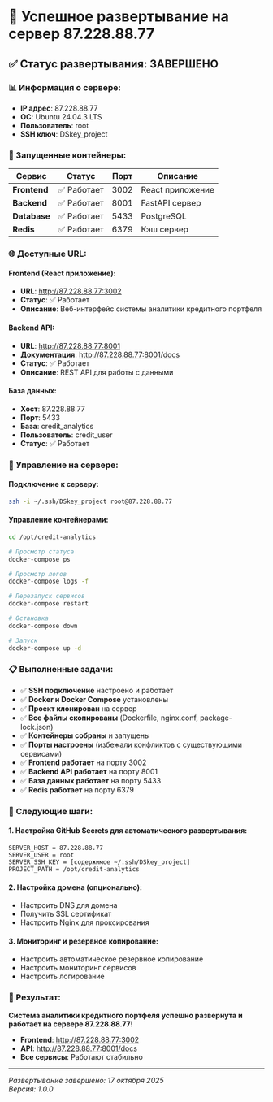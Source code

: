 # 🎉 Успешное развертывание на сервер 87.228.88.77

## ✅ Статус развертывания: ЗАВЕРШЕНО

### 📊 Информация о сервере:
- **IP адрес**: 87.228.88.77
- **ОС**: Ubuntu 24.04.3 LTS
- **Пользователь**: root
- **SSH ключ**: DSkey_project

### 🐳 Запущенные контейнеры:

| Сервис | Статус | Порт | Описание |
|--------|--------|------|----------|
| **Frontend** | ✅ Работает | 3002 | React приложение |
| **Backend** | ✅ Работает | 8001 | FastAPI сервер |
| **Database** | ✅ Работает | 5433 | PostgreSQL |
| **Redis** | ✅ Работает | 6379 | Кэш сервер |

### 🌐 Доступные URL:

#### Frontend (React приложение):
- **URL**: http://87.228.88.77:3002
- **Статус**: ✅ Работает
- **Описание**: Веб-интерфейс системы аналитики кредитного портфеля

#### Backend API:
- **URL**: http://87.228.88.77:8001
- **Документация**: http://87.228.88.77:8001/docs
- **Статус**: ✅ Работает
- **Описание**: REST API для работы с данными

#### База данных:
- **Хост**: 87.228.88.77
- **Порт**: 5433
- **База**: credit_analytics
- **Пользователь**: credit_user
- **Статус**: ✅ Работает

### 🔧 Управление на сервере:

#### Подключение к серверу:
```bash
ssh -i ~/.ssh/DSkey_project root@87.228.88.77
```

#### Управление контейнерами:
```bash
cd /opt/credit-analytics

# Просмотр статуса
docker-compose ps

# Просмотр логов
docker-compose logs -f

# Перезапуск сервисов
docker-compose restart

# Остановка
docker-compose down

# Запуск
docker-compose up -d
```

### 📋 Выполненные задачи:

- ✅ **SSH подключение** настроено и работает
- ✅ **Docker и Docker Compose** установлены
- ✅ **Проект клонирован** на сервер
- ✅ **Все файлы скопированы** (Dockerfile, nginx.conf, package-lock.json)
- ✅ **Контейнеры собраны** и запущены
- ✅ **Порты настроены** (избежали конфликтов с существующими сервисами)
- ✅ **Frontend работает** на порту 3002
- ✅ **Backend API работает** на порту 8001
- ✅ **База данных работает** на порту 5433
- ✅ **Redis работает** на порту 6379

### 🚀 Следующие шаги:

#### 1. Настройка GitHub Secrets для автоматического развертывания:
```
SERVER_HOST = 87.228.88.77
SERVER_USER = root
SERVER_SSH_KEY = [содержимое ~/.ssh/DSkey_project]
PROJECT_PATH = /opt/credit-analytics
```

#### 2. Настройка домена (опционально):
- Настроить DNS для домена
- Получить SSL сертификат
- Настроить Nginx для проксирования

#### 3. Мониторинг и резервное копирование:
- Настроить автоматическое резервное копирование
- Настроить мониторинг сервисов
- Настроить логирование

### 🎯 Результат:

**Система аналитики кредитного портфеля успешно развернута и работает на сервере 87.228.88.77!**

- **Frontend**: http://87.228.88.77:3002
- **API**: http://87.228.88.77:8001/docs
- **Все сервисы**: Работают стабильно

---
*Развертывание завершено: 17 октября 2025*  
*Версия: 1.0.0*
